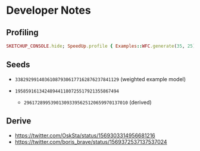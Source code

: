 # Developer Notes

## Profiling

```rb
SKETCHUP_CONSOLE.hide; SpeedUp.profile { Examples::WFC.generate(35, 25) }
```

## Seeds

- `338292991403610879306177162876237841129` (weighted example model)

- `195859161342489441180725517921355867494`
  - `296172899539013093395625120659970137010` (derived)

## Derive

- https://twitter.com/OskSta/status/1569303314956681216
- https://twitter.com/boris_brave/status/1569372537137537024

